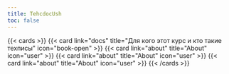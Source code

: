 ```yaml
---
title: TehcdocUsh
toc: false
---
```



{{< cards >}}
  {{< card link="docs" title="Для кого этот курс и кто такие техписы" icon="book-open" >}}
  {{< card link="about" title="About" icon="user" >}}
  {{< card link="about" title="About" icon="user" >}}
  {{< card link="about" title="About" icon="user" >}}
{{< /cards >}}
